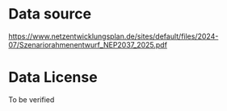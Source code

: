 # Data source

https://www.netzentwicklungsplan.de/sites/default/files/2024-07/Szenariorahmenentwurf_NEP2037_2025.pdf

# Data License

To be verified
